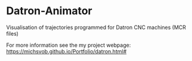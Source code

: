 # Datron-Animator
Visualisation of trajectories programmed for Datron CNC machines (MCR files)

For more information see the my project webpage:
https://michsvob.github.io/Portfolio/datron.html#
